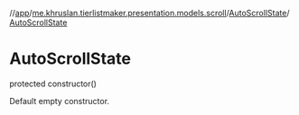 //[app](../../../index.md)/[me.khruslan.tierlistmaker.presentation.models.scroll](../index.md)/[AutoScrollState](index.md)/[AutoScrollState](-auto-scroll-state.md)

# AutoScrollState

protected constructor()

Default empty constructor.
